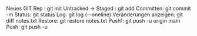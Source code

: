 Neues GIT Rep : git init
Untracked -> Staged : git add
Committen: git commit -m
Status: git status
Log: git log (--oneline)
Veränderungen anzeigen: git diff notes.txt
Restore: git restore notes.txt
Push1: git push -u origin main
Push: git push -u

